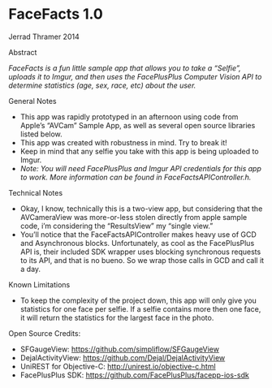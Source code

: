 FaceFacts 1.0
==================
Jerrad Thramer 2014


Abstract

*FaceFacts is a fun little sample app that allows you to take a “Selfie”, uploads it to Imgur, and then uses the FacePlusPlus Computer Vision API to determine statistics (age, sex, race, etc) about the user.*

General Notes

- This app was rapidly prototyped in an afternoon using code from Apple’s “AVCam” Sample App, as well as several open source libraries listed below.
- This app was created with robustness in mind. Try to break it!
- Keep in mind that any selfie you take with this app is being uploaded to Imgur.
- *Note: You will need FacePlusPlus and Imgur API credentials for this app to work. More information can be found in FaceFactsAPIController.h.*

Technical Notes

- Okay, I know, technically this is a two-view app, but considering that the AVCameraView was more-or-less stolen directly from apple sample code, i’m considering the “ResultsView” my “single view.”
- You’ll notice that the FaceFactsAPIController makes heavy use of GCD and Asynchronous blocks. Unfortunately, as cool as the FacePlusPlus API is, their included SDK wrapper uses blocking synchronous requests to its API, and that is no bueno. So we wrap those calls in GCD and call it a day.

Known Limitations

- To keep the complexity of the project down, this app will only give you statistics for one face per selfie. If a selfie contains more then one face, it will return the statistics for the largest face in the photo.


Open Source Credits:

- SFGaugeView: https://github.com/simpliflow/SFGaugeView
- DejalActivityView: https://github.com/Dejal/DejalActivityView
- UniREST for Objective-C: http://unirest.io/objective-c.html
- FacePlusPlus SDK: https://github.com/FacePlusPlus/facepp-ios-sdk
